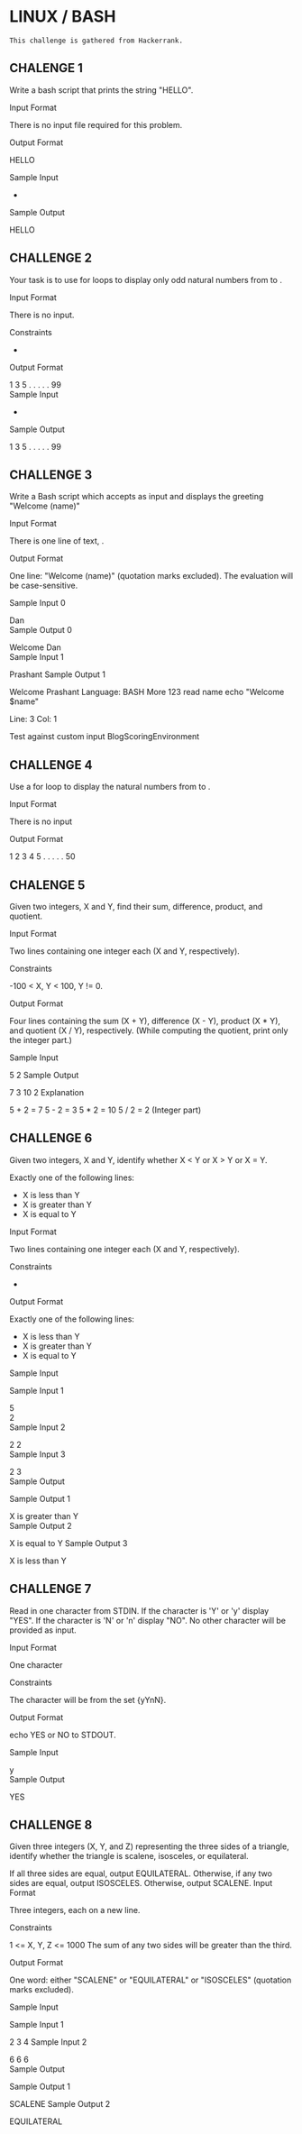 # LINUX / BASH

    This challenge is gathered from Hackerrank.

## CHALENGE 1

Write a bash script that prints the string "HELLO".

Input Format

There is no input file required for this problem.

Output Format

HELLO

Sample Input

-

Sample Output

HELLO

## CHALLENGE 2

Your task is to use for loops to display only odd natural numbers from  to .

Input Format

There is no input.

Constraints

-

Output Format

1
3
5
.
.
.
.
.
99  
Sample Input

-

Sample Output

1
3
5
.
.
.
.
.
99

## CHALLENGE 3

Write a Bash script which accepts  as input and displays the greeting "Welcome (name)"

Input Format

There is one line of text, .

Output Format

One line: "Welcome (name)" (quotation marks excluded).
The evaluation will be case-sensitive.

Sample Input 0

Dan  
Sample Output 0

Welcome Dan  
Sample Input 1

Prashant
Sample Output 1

Welcome Prashant
Language: BASH
More
123
read name
echo "Welcome $name"

Line: 3 Col: 1

Test against custom input
BlogScoringEnvironment

## CHALLENGE 4

Use a for loop to display the natural numbers from  to .

Input Format

There is no input

Output Format

1
2
3
4
5
.
.
.
.
.
50

## CHALENGE 5

Given two integers, X and Y, find their sum, difference, product, and quotient.

Input Format

Two lines containing one integer each (X and Y, respectively).

Constraints

-100 < X, Y < 100, Y != 0.

Output Format

Four lines containing the sum (X + Y), difference (X - Y), product (X * Y), and quotient (X / Y), respectively.
(While computing the quotient, print only the integer part.)

Sample Input

5
2
Sample Output

7
3
10
2
Explanation

5 + 2 = 7
5 - 2 = 3
5 * 2 = 10
5 / 2 = 2 (Integer part)

## CHALLENGE 6

Given two integers, X and Y, identify whether X < Y or X > Y or X = Y.

Exactly one of the following lines:

- X is less than Y
- X is greater than Y
- X is equal to Y

Input Format

Two lines containing one integer each (X and Y, respectively).

Constraints

-

Output Format

Exactly one of the following lines:

- X is less than Y
- X is greater than Y
- X is equal to Y

Sample Input

Sample Input 1

5  
2  
Sample Input 2

2
2  
Sample Input 3

2
3  
Sample Output

Sample Output 1

X is greater than Y  
Sample Output 2

X is equal to Y
Sample Output 3

X is less than Y

## CHALLENGE  7

Read in one character from STDIN.
If the character is 'Y' or 'y' display "YES".
If the character is 'N' or 'n' display "NO".
No other character will be provided as input.

Input Format

One character

Constraints

The character will be from the set {yYnN}.

Output Format

echo YES or NO to STDOUT.

Sample Input

y  
Sample Output

YES

## CHALLENGE 8

Given three integers (X, Y, and Z) representing the three sides of a triangle, identify whether the triangle is scalene, isosceles, or equilateral.

If all three sides are equal, output EQUILATERAL.
Otherwise, if any two sides are equal, output ISOSCELES.
Otherwise, output SCALENE.
Input Format

Three integers, each on a new line.

Constraints

1 <= X, Y, Z <= 1000
The sum of any two sides will be greater than the third.

Output Format

One word: either "SCALENE" or "EQUILATERAL" or "ISOSCELES" (quotation marks excluded).

Sample Input

Sample Input 1

2
3
4
Sample Input 2

6
6
6  
Sample Output

Sample Output 1

SCALENE
Sample Output 2

EQUILATERAL
